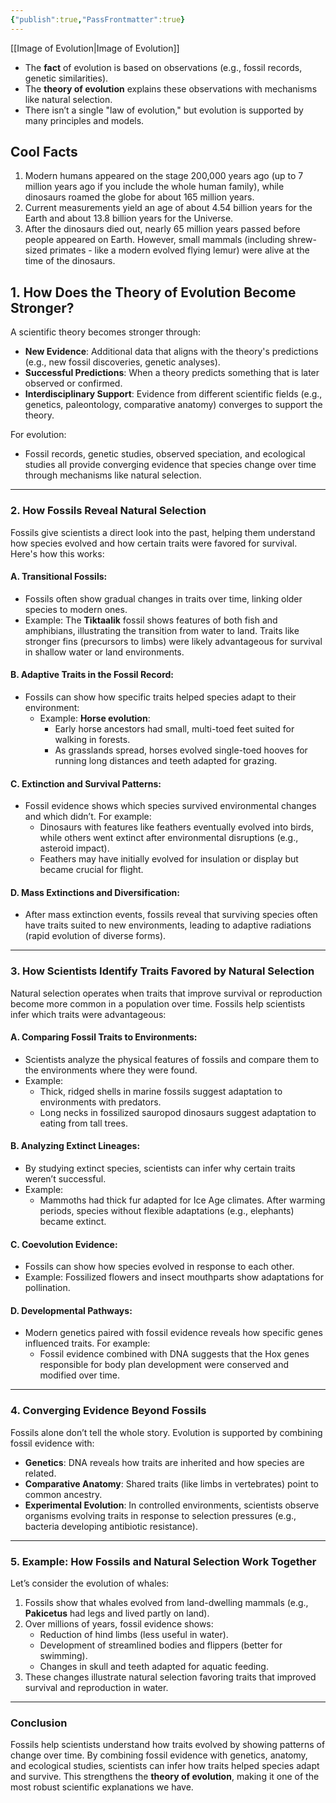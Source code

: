 ```yaml
---
{"publish":true,"PassFrontmatter":true}
---
```


[[Image of Evolution\|Image of Evolution]]

- The **fact** of evolution is based on observations (e.g., fossil records, genetic similarities).
- The **theory of evolution** explains these observations with mechanisms like natural selection.
- There isn’t a single "law of evolution," but evolution is supported by many principles and models.
## Cool Facts

1. Modern humans appeared on the stage 200,000 years ago (up to 7 million years ago if you include the whole human family), while dinosaurs roamed the globe for about 165 million years.
2. Current measurements yield an age of about 4.54 billion years for the Earth and about 13.8 billion years for the Universe.
3. After the dinosaurs died out, nearly 65 million years passed before people appeared on Earth. However, small mammals (including shrew-sized primates - like a modern evolved flying lemur) were alive at the time of the dinosaurs.
## 1. How Does the Theory of Evolution Become Stronger?

A scientific theory becomes stronger through:

- **New Evidence**: Additional data that aligns with the theory's predictions (e.g., new fossil discoveries, genetic analyses).
- **Successful Predictions**: When a theory predicts something that is later observed or confirmed.
- **Interdisciplinary Support**: Evidence from different scientific fields (e.g., genetics, paleontology, comparative anatomy) converges to support the theory.

For evolution:

- Fossil records, genetic studies, observed speciation, and ecological studies all provide converging evidence that species change over time through mechanisms like natural selection.

---

### **2. How Fossils Reveal Natural Selection**

Fossils give scientists a direct look into the past, helping them understand how species evolved and how certain traits were favored for survival. Here's how this works:

#### **A. Transitional Fossils**:

- Fossils often show gradual changes in traits over time, linking older species to modern ones.
- Example: The **Tiktaalik** fossil shows features of both fish and amphibians, illustrating the transition from water to land. Traits like stronger fins (precursors to limbs) were likely advantageous for survival in shallow water or land environments.

#### **B. Adaptive Traits in the Fossil Record**:

- Fossils can show how specific traits helped species adapt to their environment:
    - Example: **Horse evolution**:
        - Early horse ancestors had small, multi-toed feet suited for walking in forests.
        - As grasslands spread, horses evolved single-toed hooves for running long distances and teeth adapted for grazing.

#### **C. Extinction and Survival Patterns**:

- Fossil evidence shows which species survived environmental changes and which didn’t. For example:
    - Dinosaurs with features like feathers eventually evolved into birds, while others went extinct after environmental disruptions (e.g., asteroid impact).
    - Feathers may have initially evolved for insulation or display but became crucial for flight.

#### **D. Mass Extinctions and Diversification**:

- After mass extinction events, fossils reveal that surviving species often have traits suited to new environments, leading to adaptive radiations (rapid evolution of diverse forms).

---

### **3. How Scientists Identify Traits Favored by Natural Selection**

Natural selection operates when traits that improve survival or reproduction become more common in a population over time. Fossils help scientists infer which traits were advantageous:

#### **A. Comparing Fossil Traits to Environments**:

- Scientists analyze the physical features of fossils and compare them to the environments where they were found.
- Example:
    - Thick, ridged shells in marine fossils suggest adaptation to environments with predators.
    - Long necks in fossilized sauropod dinosaurs suggest adaptation to eating from tall trees.

#### **B. Analyzing Extinct Lineages**:

- By studying extinct species, scientists can infer why certain traits weren’t successful.
- Example:
    - Mammoths had thick fur adapted for Ice Age climates. After warming periods, species without flexible adaptations (e.g., elephants) became extinct.

#### **C. Coevolution Evidence**:

- Fossils can show how species evolved in response to each other.
- Example: Fossilized flowers and insect mouthparts show adaptations for pollination.

#### **D. Developmental Pathways**:

- Modern genetics paired with fossil evidence reveals how specific genes influenced traits. For example:
    - Fossil evidence combined with DNA suggests that the Hox genes responsible for body plan development were conserved and modified over time.

---

### **4. Converging Evidence Beyond Fossils**

Fossils alone don’t tell the whole story. Evolution is supported by combining fossil evidence with:

- **Genetics**: DNA reveals how traits are inherited and how species are related.
- **Comparative Anatomy**: Shared traits (like limbs in vertebrates) point to common ancestry.
- **Experimental Evolution**: In controlled environments, scientists observe organisms evolving traits in response to selection pressures (e.g., bacteria developing antibiotic resistance).

---

### **5. Example: How Fossils and Natural Selection Work Together**

Let’s consider the evolution of whales:

1. Fossils show that whales evolved from land-dwelling mammals (e.g., **Pakicetus** had legs and lived partly on land).
2. Over millions of years, fossil evidence shows:
    - Reduction of hind limbs (less useful in water).
    - Development of streamlined bodies and flippers (better for swimming).
    - Changes in skull and teeth adapted for aquatic feeding.
3. These changes illustrate natural selection favoring traits that improved survival and reproduction in water.

---

### **Conclusion**

Fossils help scientists understand how traits evolved by showing patterns of change over time. By combining fossil evidence with genetics, anatomy, and ecological studies, scientists can infer how traits helped species adapt and survive. This strengthens the **theory of evolution**, making it one of the most robust scientific explanations we have.